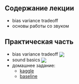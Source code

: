 ## Содержание лекции 
* bias variance tradeoff
* основы работы со звуком
## Практическая часть
* bias variance tradeoff [<img src="https://colab.research.google.com/assets/colab-badge.svg" align="center">](https://colab.research.google.com/github/vadim0912/ML2023/blob/master/lecture12/bias_variance_tradeoff.ipynb)
* sound basics [<img src="https://colab.research.google.com/assets/colab-badge.svg" align="center">](https://colab.research.google.com/github/vadim0912/ML2023/blob/master/lecture12/sound_basics.ipynb)
* домашнее задание:
    * [kaggle](https://www.kaggle.com/competitions/park-spring-2023-music-genre-recognition)
    * [baseline](https://github.com/vadim0912/ML2023/blob/master/lecture12/music_classification.ipynb)
